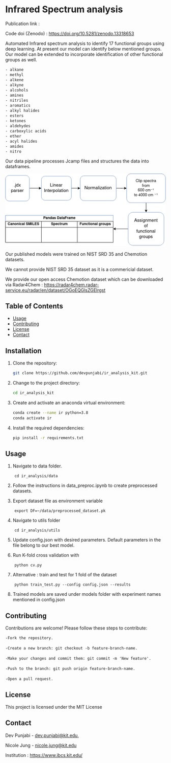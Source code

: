 # Infrared Spectrum analysis

Publication link : 

Code doi (Zenodo) : https://doi.org/10.5281/zenodo.13318653

Automated Infrared spectrum analysis to identify 17 functional groups using deep learning. 
At present our model can identify below mentioned groups. 
Our model can be extended to incorporate identification of other functional groups as well.

    - alkane
    - methyl
    - alkene
    - alkyne
    - alcohols
    - amines
    - nitriles
    - aromatics
    - alkyl halides
    - esters
    - ketones
    - aldehydes
    - carboxylic acids
    - ether
    - acyl halides
    - amides
    - nitro

Our data pipeline processes Jcamp files and structures the data into dataframes.

![Alt text](./data_pipeline.png)

Our published models were trained on NIST SRD 35 and Chemotion datasets.

We cannot provide NIST SRD 35 dataset as it is a commericial dataset. 

We provide our open access Chemotion dataset which can be downloaded via Radar4Chem : 
https://radar4chem.radar-service.eu/radar/en/dataset/OGoEQGlsZGElrgst


## Table of Contents

- [Usage](#usage)
- [Contributing](#contributing)
- [License](#license)
- [Contact](#contact)

## Installation

1. Clone the repository:

    ```sh
    git clone https://github.com/devpunjabi/ir_analysis_kit.git
    ```

2. Change to the project directory:

    ```sh
    cd ir_analysis_kit
    ```

3. Create and activate an anaconda virtual environment:

    ```sh
    conda create --name ir python=3.8
    conda activate ir

    ```

4. Install the required dependencies:

    ```sh
    pip install -r requirements.txt
    ```

## Usage

1. Navigate to data folder. 
```
    cd ir_analysis/data
```
2. Follow the instructions in data_preproc.ipynb to create preprocessed datasets.

3. Export dataset file as environment variable 
```
    export DF=~/data/preprocessed_dataset.pk
```
4. Navigate to utils folder 
```
    cd ir_analysis/utils
```
5. Update config.json with desired parameters. Default parameters in the file belong to our best model. 

6. Run K-fold cross validation with 
```
    python cv.py
```
7. Alternative : train and test for 1 fold of the dataset
```
    python train_test.py --config config.json --results
```
8. Trained models are saved under models folder with experiment names mentioned in config.json

## Contributing

Contributions are welcome! Please follow these steps to contribute:

    -Fork the repository.

    -Create a new branch: git checkout -b feature-branch-name.

    -Make your changes and commit them: git commit -m 'New feature'.

    -Push to the branch: git push origin feature-branch-name.

    -Open a pull request.


## License

This project is licensed under the MIT License


## Contact

Dev Punjabi - dev.punjabi@kit.edu,

Nicole Jung - nicole.jung@kit.edu

Institution : https://www.ibcs.kit.edu/